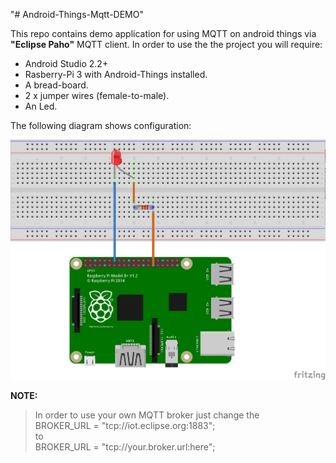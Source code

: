 "# Android-Things-Mqtt-DEMO" 

This repo contains demo application for using MQTT on android things via <b>"Eclipse Paho"</b> MQTT client.
In order to use the the project you will require:

<ul>
<li>Android Studio 2.2+
<li>Rasberry-Pi 3 with Android-Things installed.
<li>A bread-board.
<li>2 x jumper wires (female-to-male).
<li>An Led.
</ul>

The following diagram shows configuration:
<br>
<p align="center">
<img src="Android-Things-MQTT-demo.png" width="640px" alt="hardware configuration"/>
</p>
<b>NOTE:</b>
<blockquote> In order to use your own MQTT broker just change the 
<br>
BROKER_URL = "tcp://iot.eclipse.org:1883";
<br>
to 
<br>
BROKER_URL = "tcp://your.broker.url:here";
</blockquote>


